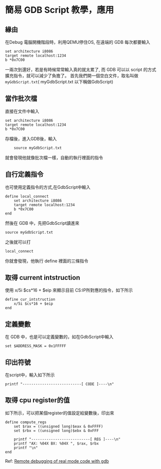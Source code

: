 # 簡易 GDB Script 教學，應用

緣由
----------------
在Debug 電腦開機階段時，利用QEMU停住OS, 在遠端的 GDB 每次都要輸入
```
set architecture i8086
target remote localhost:1234
b *0x7C00
```
一兩次到還好，若是有時候常常輸入真的就太累了, 而 GDB 可以以 script 的方式擴充指令，就可以減少了負擔了。
首先我們開一個空白文件，取名叫做`myGdbScript.txt`( myGdbScript.txt 以下稱做GdbScript)

<!--more-->

當作批次檔
----------------
直接在文件中輸入
```
set architecture i8086
target remote localhost:1234
b *0x7C00
```
存檔後，進入GDB後，輸入
```
	source myGdbScript.txt
```
就會發現他就像批次檔一樣，自動的執行裡面的指令


自行定義指令
----------------
也可使用定義指令的方式,在GdbScript中輸入
```
define local_connect
	set architecture i8086
	target remote localhost:1234
	b *0x7C00
end
```

然後在 GDB 中，先把GdbScript讀進來
```
source myGdbScript.txt
```
之後就可以打
```
local_connect
```
你就會發現，他執行 define 裡面的三條指令

取得 current intstruction
----------------------
使用 x/5i $cs*16 + $eip 來顯示目前 CS:IP所對應的指令，如下所示
```
define cur_intstruction
	x/5i $cs*16 + $eip
end
```

定義變數
-----------------
在 GDB 中，也是可以定義變數的，如在GdbScript中輸入
```
set $ADDRESS_MASK = 0x1FFFFF
```

印出符號
----------------
在script中，輸入如下所示
```
printf "---------------------------[ CODE ]----\n"
```

取得 cpu register的值
---------------------
如下所示，可以把某個register的值設定給變數後，印出來
```
define compute_regs
	set $rax = ((unsigned long)$eax & 0xFFFF)
	set $rbx = ((unsigned long)$ebx & 0xFFF

	printf "---------------------------[ REG ]----\n"
	printf "AX: %04X BX: %04X ", $rax, $rbx
	printf "\n"
end
```



Ref: [Remote debugging of real mode code with gdb](http://ternet.fr/wiki/doku.php?id=blog:gdb_real_mode)



